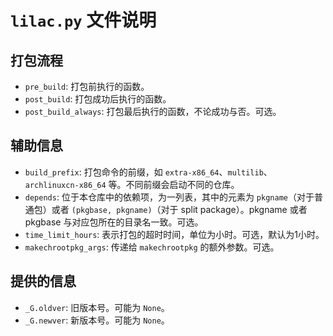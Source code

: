 # `lilac.py` 文件说明

## 打包流程
* `pre_build`: 打包前执行的函数。
* `post_build`: 打包成功后执行的函数。
* `post_build_always`: 打包最后执行的函数，不论成功与否。可选。

## 辅助信息
* `build_prefix`: 打包命令的前缀，如 `extra-x86_64`、`multilib`、`archlinuxcn-x86_64` 等。不同前缀会启动不同的仓库。
* `depends`: 位于本仓库中的依赖项，为一列表，其中的元素为 `pkgname`（对于普通包）或者 `(pkgbase, pkgname)`（对于 split package）。pkgname 或者 pkgbase 与对应包所在的目录名一致。可选。
* `time_limit_hours`: 表示打包的超时时间，单位为小时。可选，默认为1小时。
* `makechrootpkg_args`: 传递给 `makechrootpkg` 的额外参数。可选。

## 提供的信息
* `_G.oldver`: 旧版本号。可能为 `None`。
* `_G.newver`: 新版本号。可能为 `None`。
